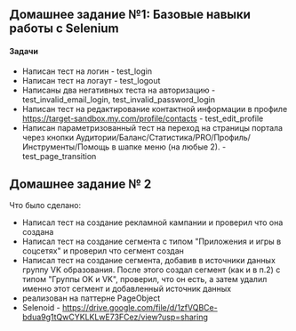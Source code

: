 ## Домашнее задание №1: Базовые навыки работы с Selenium
#### Задачи
* Написан тест на логин  - test_login
* Написан тест на логаут - test_logout
* Написаны два негативных теста на авторизацию - test_invalid_email_login, test_invalid_password_login
* Написан тест на редактирование контактной информации в профиле https://target-sandbox.my.com/profile/contacts - test_edit_profile
* Написан параметризованный тест на переход на страницы портала через кнопки Аудитории/Баланс/Статистика/PRO/Профиль/Инструменты/Помощь в шапке меню (на любые 2). - test_page_transition

## Домашнее задание № 2
Что было сделано:
* Написал тест на создание рекламной кампании и проверил что она создана
* Написал тест на создание сегмента с типом "Приложения и игры в соцсетях" и проверил что сегмент создан
* Написал тест на создание сегмента, добавив в источники данных группу VK образования. После этого создал сегмент (как и в п.2) с типом "Группы OK и VK", проверил, что он есть, а затем удалил именно этот сегмент и добавленный источник данных
* реализован на паттерне PageObject
* Selenoid - https://drive.google.com/file/d/1zfVQBCe-bdua9g1tQwCYKLKLwE73FCez/view?usp=sharing